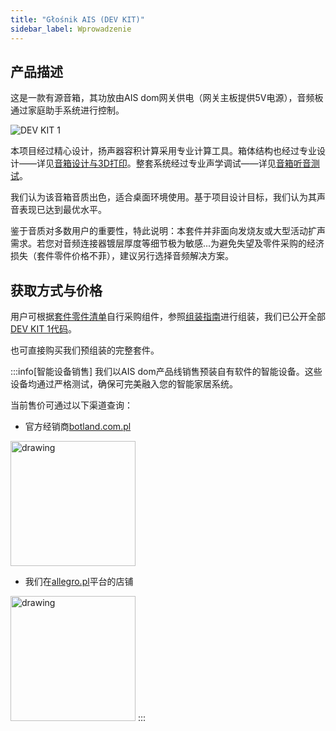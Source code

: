 ```yaml
---
title: "Głośnik AIS (DEV KIT)"
sidebar_label: Wprowadzenie
---
```


## 产品描述

这是一款有源音箱，其功放由AIS dom网关供电（网关主板提供5V电源），音频板通过家庭助手系统进行控制。

![DEV KIT 1](/img/en/iot/dev_kit_1.jpeg)

本项目经过精心设计，扬声器容积计算采用专业计算工具。箱体结构也经过专业设计——详见[音箱设计与3D打印](ais_dev_kit_1_project)。整套系统经过专业声学调试——详见[音箱听音测试](ais_dev_kit_1_audio)。

我们认为该音箱音质出色，适合桌面环境使用。基于项目设计目标，我们认为其声音表现已达到最优水平。

鉴于音质对多数用户的重要性，特此说明：本套件并非面向发烧友或大型活动扩声需求。若您对音频连接器镀层厚度等细节极为敏感...为避免失望及零件采购的经济损失（套件零件价格不菲），建议另行选择音频解决方案。

## 获取方式与价格

用户可根据[套件零件清单](/docs/ais_dev_kit_1_parts)自行采购组件，参照[组装指南](/docs/ais_dev_kit_1_instruction)进行组装，我们已公开全部[DEV KIT 1代码](/docs/ais_dev_kit_1_codes)。

也可直接购买我们预组装的完整套件。

:::info[智能设备销售]
我们以AIS dom产品线销售预装自有软件的智能设备。这些设备均通过严格测试，确保可完美融入您的智能家居系统。

当前售价可通过以下渠道查询：

- 官方经销商[botland.com.pl](https://botland.com.pl/pl/227_prd_ai-speaker)

[<img src="/img/en/icons/botland.png" alt="drawing" width="200"/>](https://botland.com.pl/pl/227_prd_ai-speaker)

- 我们在[allegro.pl](https://allegro.pl/uzytkownik/AI-Speaker)平台的店铺

[<img src="/img/en/icons/allegro.png" alt="drawing" width="200"/>](https://allegro.pl/uzytkownik/AI-Speaker) 
:::
